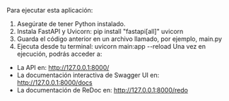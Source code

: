 Para ejecutar esta aplicación:
1. Asegúrate de tener Python instalado.
2. Instala FastAPI y Uvicorn:
   pip install "fastapi[all]" uvicorn
3. Guarda el código anterior en un archivo llamado, por ejemplo, main.py
4. Ejecuta desde tu terminal:
   uvicorn main:app --reload
Una vez en ejecución, podrás acceder a:
- La API en: http://127.0.0.1:8000/
- La documentación interactiva de Swagger UI en: http://127.0.0.1:8000/docs
- La documentación de ReDoc en: http://127.0.0.1:8000/redo